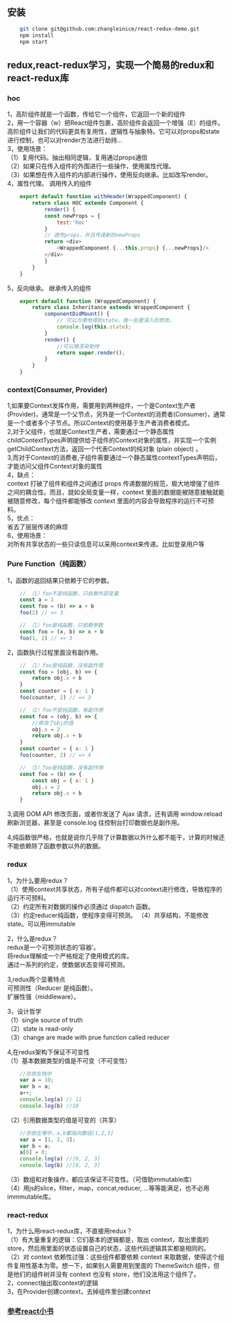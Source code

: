 ## 安装
```sh
    git clone git@github.com:zhangleinice/react-redux-demo.git
    npm install
    npm start
```

## redux,react-redux学习，实现一个简易的redux和react-redux库

### hoc
1，高阶组件就是一个函数，传给它一个组件，它返回一个新的组件  
2，用一个容器（w）把React组件包裹，高阶组件会返回一个增强（E）的组件。高阶组件让我们的代码更具有复用性，逻辑性与抽象特。它可以对props和state进行控制，也可以对render方法进行劫持...  
3，使用场景：<br/>
（1）复用代码。抽出相同逻辑，复用通过props通信  
（2）如果只在传入组件的外围进行一些操作，使用属性代理。  
（3）如果想在传入组件的内部进行操作，使用反向继承。比如改写render。  
4，属性代理。 调用传入的组件  
```js
    export default function withHeader(WrappedComponent) {
        return class HOC extends Component {
            render() {
            const newProps = {
                test:'hoc'
            }
            // 透传props，并且传递新的newProps
            return <div>
                <WrappedComponent {...this.props} {...newProps}/>
            </div>
            }
        }
    }
```
5，反向继承。 继承传入的组件  
```js
    export default function (WrappedComponent) {
        return class Inheritance extends WrappedComponent {
            componentDidMount() {
                // 可以方便地得到state，做一些更深入的修改。
                console.log(this.state);
            }
            render() {
                //可以做渲染劫持
                return super.render();
            }
        }
    }
```

### context(Consumer, Provider)
1,如果要Context发挥作用，需要用到两种组件，一个是Context生产者(Provider)，通常是一个父节点，另外是一个Context的消费者(Consumer)，通常是一个或者多个子节点。所以Context的使用基于生产者消费者模式。  
2,对于父组件，也就是Context生产者，需要通过一个静态属性childContextTypes声明提供给子组件的Context对象的属性，并实现一个实例getChildContext方法，返回一个代表Context的纯对象 (plain object) 。  
3,而对于Context的消费者,子组件需要通过一个静态属性contextTypes声明后，才能访问父组件Context对象的属性  
4，缺点：  
context 打破了组件和组件之间通过 props 传递数据的规范，极大地增强了组件之间的耦合性。而且，就如全局变量一样，context 里面的数据能被随意接触就能被随意修改，每个组件都能够改 context 里面的内容会导致程序的运行不可预料。  
5，优点：  
省去了层层传递的麻烦  
6，使用场景：  
对所有共享状态的一些只读信息可以采用context来传递。比如登录用户等  

### Pure Function（纯函数）
1，函数的返回结果只依赖于它的参数。  
```js
    // （1）foo不是纯函数，只依赖外部变量
    const a = 1
    const foo = (b) => a + b
    foo(2) // => 3

    // （1）foo是纯函数，只依赖参数
    const foo = (x, b) => x + b
    foo(1, 2) // => 3
```
2，函数执行过程里面没有副作用。   
```js
    // （1）foo是纯函数，没有副作用
    const foo = (obj, b) => {
        return obj.x + b
    }
    const counter = { x: 1 }
    foo(counter, 2) // => 3

    // （2）foo不是纯函数，有副作用
    const foo = (obj, b) => {
        //修改了obj的值
        obj.x = 2
        return obj.x + b
    }
    const counter = { x: 1 }
    foo(counter, 2) // => 4

    // （3）foo是纯函数，没有副作用
    const foo = (b) => {
        const obj = { x: 1 }
        obj.x = 2
        return obj.x + b
    }
```
3,调用 DOM API 修改页面，或者你发送了 Ajax 请求，还有调用 window.reload 刷新浏览器，甚至是 console.log 往控制台打印数据也是副作用。  

4,纯函数很严格，也就是说你几乎除了计算数据以外什么都不能干，计算的时候还不能依赖除了函数参数以外的数据。  

### redux
1，为什么要用redux？  
（1）使用context共享状态，所有子组件都可以对context进行修改，导致程序的运行不可预料。  
（2）约定所有对数据的操作必须通过 dispatch 函数。  
（3）约定reducer纯函数，使程序变得可预测。 
（4）共享结构，不能修改state。可以用immutable  

2，什么是redux？  
 redux是一个可预测状态的‘容器’。  
 将redux理解成一个严格规定了使用模式的库。  
 通过一系列的约定，使数据状态变得可预测。  

3,redux两个显著特点  
可预测性（Reducer 是纯函数）。  
扩展性强（middleware）。  

3，设计哲学  
（1）single source of truth  
（2）state is read-only  
（3）change are made with prue function called reducer  

4,在redux架构下保证不可变性  
（1）基本数据类型的值是不可变（不可变性）  
```js
    //存放在栈中
    var a = 10;
    var b = a;
    a++;
    console.log(a) // 11
    console.log(b) //10
```
（2）引用数据类型的值是可变的（共享）  
```js
    //存放在堆中，a,b都指向数组[1,2,3]
    var a = [1, 2, 3];
    var b = a;
    a[0] = 0;
    console.log(a) //[0, 2, 3]
    console.log(b) //[0, 2, 3]
```
（3）数组和对象操作，都应该保证不可变性。（可借助immutable库）  
（4）用js的slice，filter，map，concat,reducer, ...等等能满足，也不必用immmutable库。  

### react-redux
1，为什么用react-redux库，不直接用redux？  
（1）有大量重复的逻辑：它们基本的逻辑都是，取出 context，取出里面的 store，然后用里面的状态设置自己的状态，这些代码逻辑其实都是相同的。  
（2）对 context 依赖性过强：这些组件都要依赖 context 来取数据，使得这个组件复用性基本为零。想一下，如果别人需要用到里面的 ThemeSwitch 组件，但是他们的组件树并没有 context 也没有 store，他们没法用这个组件了。  
2，connect抽出取context的逻辑  
3，在Provider创建context，去掉组件里创建context  

### [参考react小书](http://huziketang.mangojuice.top/books/react/lesson38)






